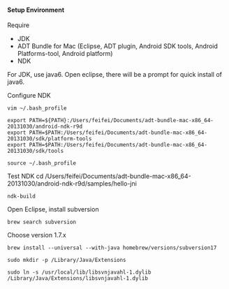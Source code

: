 #### Setup Environment
Require
* JDK
* ADT Bundle for Mac (Eclipse, ADT plugin, Android SDK tools, Android Platforms-tool, Android platform)
* NDK

For JDK, use java6. Open eclipse, there will be a prompt for quick install of java6.

Configure NDK

	vim ~/.bash_profile

	export PATH=${PATH}:/Users/feifei/Documents/adt-bundle-mac-x86_64-20131030/android-ndk-r9d
	export PATH=$PATH:/Users/feifei/Documents/adt-bundle-mac-x86_64-20131030/sdk/platform-tools
	export PATH=$PATH:/Users/feifei/Documents/adt-bundle-mac-x86_64-20131030/sdk/tools

	source ~/.bash_profile 

Test NDK
	cd /Users/feifei/Documents/adt-bundle-mac-x86_64-20131030/android-ndk-r9d/samples/hello-jni	

	ndk-build

Open Eclipse, install subversion

	brew search subversion

Choose version 1.7.x

	brew install --universal --with-java homebrew/versions/subversion17

	sudo mkdir -p /Library/Java/Extensions

	sudo ln -s /usr/local/lib/libsvnjavahl-1.dylib /Library/Java/Extensions/libsvnjavahl-1.dylib
